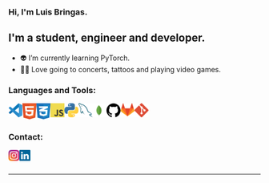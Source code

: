 ### Hi, I'm Luis Bringas.

## I'm a student, engineer and developer.

- 👽  I’m currently learning PyTorch.
- 🤟🏿  Love going to concerts, tattoos and playing video games.

### Languages and Tools:

<img align="left" alt="Visual Studio Code" width="28px" src="Skills/VisualStudioCode.svg"/>
<img align="left" alt="HTML5" width="28px" src="Skills/HTML.svg"/>
<img align="left" alt="CSS3" width="28px" src="Skills/CSS.svg"/>
<img align="left" alt="JavaScript" width="28px" src="Skills/JavaScript.svg" />
<img align="left" alt="Python" width="28px" src="Skills/Python.svg" />
<img align="left" alt="MySQL" width="28px" src="Skills/MySQL.svg" />
<img align="left" alt="MongoDB" width="28px" src="Skills/MongoDB.svg" />
<img align="left" alt="GitHub" width="28px" src="Skills/Github.png" />
<img align="left" alt="GitLab" width="28px" src="Skills/Gitlab.svg" />
<img align="left" alt="Git" width="28px" src="Skills/Git.svg" />

<br/>
<br/>

### Contact:

[<img align="left" alt="LinkedIn" width="22px" src="SocialMedia/Instagram.svg" />][instagram]
[<img align="left" alt="Instagram" width="22px" src="SocialMedia/LinkedIn.svg" />][linkedin]

<br />
<br />

---

[instagram]: https://www.instagram.com/bringas.el.pelon/
[linkedin]: https://www.linkedin.com/in/luisestebanacevedobringas
